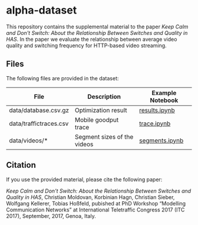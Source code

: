 # alpha-dataset

This repository contains the supplemental material to the paper *Keep Calm and Don't Switch: About the Relationship Between Switches and Quality in HAS*.
In the paper we evaluate the relationship between average video quality and switching frequency for HTTP-based video streaming.

## Files

The following files are provided in the dataset:

| File                   | Description                         | Example Notebook                           |
|------------------------|-------------------------------------|--------------------------------------------|
| data/database.csv.gz   | Optimization result                 | [results.ipynb](notebooks/results.ipynb)   |
| data/traffictraces.csv | Mobile goodput trace                | [trace.ipynb](notebooks/trace.ipynb)       |
| data/videos/*          | Segment sizes of the videos         | [segments.ipynb](notebooks/segments.ipynb) |

## Citation

If you use the provided material, please cite the following paper:

*Keep Calm and Don't Switch: About the Relationship Between Switches and Quality in HAS*, Christian Moldovan, Korbinian Hagn, Christian Sieber, Wolfgang Kellerer, Tobias Hoßfeld, pubished at PhD Workshop “Modelling Communication Networks” at International Teletraffic Congress 2017 (ITC 2017), September, 2017, Genoa, Italy.
